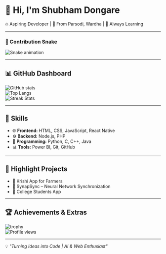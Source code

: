 # 👋 Hi, I'm Shubham Dongare  

🔥 Aspiring Developer | 🌱 From Parsodi, Wardha | 🚀 Always Learning  

---

### 🐍 Contribution Snake
![Snake animation](https://raw.githubusercontent.com/svpcet-code/svpcet-code/output/snake.svg)

---

## 📊 GitHub Dashboard
![GitHub stats](https://github-readme-stats.vercel.app/api?username=svpcet-code&show_icons=true&theme=radical)  
![Top Langs](https://github-readme-stats.vercel.app/api/top-langs/?username=svpcet-code&layout=compact&theme=tokyonight)  
![Streak Stats](https://github-readme-streak-stats.herokuapp.com/?user=svpcet-code&theme=dark)  

---

## 🚀 Skills
- 🌐 **Frontend:** HTML, CSS, JavaScript, React Native  
- ⚙️ **Backend:** Node.js, PHP  
- 🐍 **Programming:** Python, C, C++, Java  
- 📊 **Tools:** Power BI, Git, GitHub  

---

## 🌟 Highlight Projects
- 🌱 Krishi App for Farmers  
- 🧠 SynapSync – Neural Network Synchronization  
- 📱 College Students App  

---

## 🏆 Achievements & Extras
![trophy](https://github-profile-trophy.vercel.app/?username=svpcet-code&theme=onedark)  
![Profile views](https://komarev.com/ghpvc/?username=svpcet-code&label=Profile%20views&color=0e75b6&style=flat)

---

💡 *"Turning Ideas into Code | AI & Web Enthusiast"*
